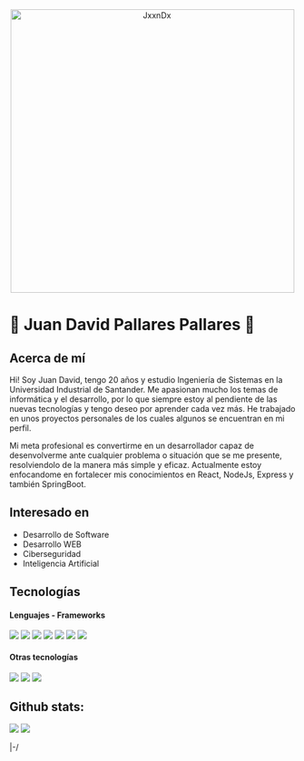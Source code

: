 <div style="text-align: center;">
  <img src="https://github.com/user-attachments/assets/76c306fb-5590-4eb1-a334-cd91f66752bf" alt="JxxnDx" width="500"/>
</div>

# 👾 Juan David Pallares Pallares 👾

## Acerca de mí
Hi! Soy Juan David, tengo 20 años y estudio Ingeniería de Sistemas en la Universidad Industrial de Santander. Me apasionan mucho los temas de informática y el desarrollo, por lo que siempre estoy al pendiente de las nuevas tecnologías y tengo deseo por aprender cada vez más. He trabajado en unos proyectos personales de los cuales algunos se encuentran en mi perfil. 

Mi meta profesional es convertirme en un desarrollador capaz de desenvolverme ante cualquier problema o situación que se me presente, resolviendolo de la manera más simple y eficaz. Actualmente estoy enfocandome en fortalecer mis conocimientos en React, NodeJs, Express y también SpringBoot.

## Interesado en
- Desarrollo de Software
- Desarrollo WEB
- Ciberseguridad
- Inteligencia Artificial

## Tecnologías
<h4> Lenguajes - Frameworks </h4>
<span> 
  <img src="https://img.shields.io/badge/HTML5-E34F26?style=for-the-badge&logo=html5&logoColor=white">
  <img src="https://img.shields.io/badge/CSS3-1572B6?style=for-the-badge&logo=css3&logoColor=white">
  <img src="https://img.shields.io/badge/JavaScript-F7DF1E?style=for-the-badge&logo=javascript&logoColor=black">
  <img src="https://img.shields.io/badge/Java-ED8B00?style=for-the-badge&logo=java&logoColor=white">
  <img src="https://img.shields.io/badge/Python-3776AB?style=for-the-badge&logo=python&logoColor=white">
  <img src= "https://img.shields.io/badge/react-%2320232a.svg?style=for-the-badge&logo=react&logoColor=%2361DAFB">
  <img src= "https://img.shields.io/badge/Spring%20Boot-6DB33F?style=for-the-badge&logo=spring-boot&logoColor=white">
</span>

<h4> Otras tecnologías </h4>
<span>
  <img src="https://img.shields.io/badge/Git-F05032?style=for-the-badge&logo=git&logoColor=white">
  <img src="https://img.shields.io/badge/MySQL-00000F?style=for-the-badge&logo=mysql&logoColor=white">
  <img src="https://img.shields.io/badge/latex-%23008080.svg?style=for-the-badge&logo=latex&logoColor=white">
</span>

<h2>Github stats:</h2> 

[![](https://github-readme-stats.vercel.app/api?username=JxxnDx&show_icons=true&theme=tokyonight&hide_border=true&locale=en)](https://github.com/JxxnDx)
[![](https://github-readme-streak-stats.herokuapp.com/?user=JxxnDx&theme=material-palenight)](https://github.com/JxxnDx)
</div>



|-/
<!--
**JxxnDx/JxxnDx** is a ✨ _special_ ✨ repository because its `README.md` (this file) appears on your GitHub profile.

Here are some ideas to get you started:

- 🔭 I’m currently working on ...
- 🌱 I’m currently learning ...
- 👯 I’m looking to collaborate on ...
- 🤔 I’m looking for help with ...
- 💬 Ask me about ...
- 📫 How to reach me: ...
- 😄 Pronouns: ...
- ⚡ Fun fact: ...
-->
